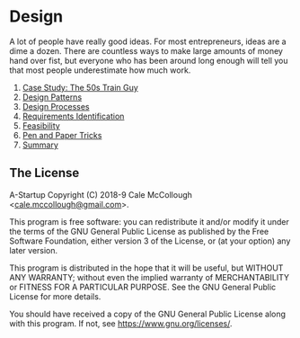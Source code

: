 # Design

A lot of people have really good ideas. For most entrepreneurs, ideas are a dime a dozen. There are countless ways to make large amounts of money hand over fist, but everyone who has been around long enough will tell you that most people underestimate how much work.

1. [Case Study: The 50s Train Guy](case_study.md)
1. [Design Patterns](design_patterns.md)
1. [Design Processes](processes.md)
1. [Requirements Identification](requirements_identification.md)
1. [Feasibility](feasibility.md)
1. [Pen and Paper Tricks](pen_and_paper_tricks.md)
1. [Summary](summary.md)

## The License

A-Startup Copyright (C) 2018-9 Cale McCollough <<cale.mccollough@gmail.com>>.

This program is free software: you can redistribute it and/or modify it under the terms of the GNU General Public License as published by the Free Software Foundation, either version 3 of the License, or (at your option) any later version.

This program is distributed in the hope that it will be useful, but WITHOUT ANY WARRANTY; without even the implied warranty of MERCHANTABILITY or FITNESS FOR A PARTICULAR PURPOSE. See the GNU General Public License for more details.

You should have received a copy of the GNU General Public License along with this program.  If not, see <https://www.gnu.org/licenses/>.
